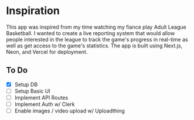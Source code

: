 # Inspiration

This app was inspired from my time watching my fiance play Adult League Basketball. I wanted to create a live reporting system that would allow people interested in the league to track the game's progress in real-time as well as get access to the game's statistics. The app is built using Next.js, Neon, and Vercel for deployment.

## To Do
- [x] Setup DB
- [ ] Setup Basic UI
- [ ] Implement API Routes
- [ ] Implement Auth w/ Clerk
- [ ] Enable images / video upload w/ Uploadthing
